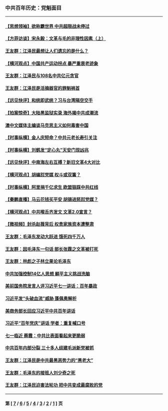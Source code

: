 ### 中共百年历史：党魁面目
---
#### [【思想领袖】欲称霸世界 中共超限战未停过](../../pages/nf1176107/n13745142.md?09180430) 
#### [【方菲访谈】宋永毅：文革与毛的非理性因素（上）](../../pages/nf1176107/n13469956.md?09180430) 
#### [王友群：江泽民最想让人们遗忘的是什么？](../../pages/nf1176107/n13408949.md?09180430) 
#### [【横河观点】中国共产运动拐点 暴严重衰老迹象](../../pages/nf1176107/n13388333.md?09180430) 
#### [王友群：江泽民与108名中共亿元贪官](../../pages/nf1176107/n13352358.md?09180430) 
#### [王友群：江泽民是活摘器官的罪魁祸首](../../pages/nf1176107/n13336903.md?09180430) 
#### [【远见快评】和统即武统？习与台湾隔空交手](../../pages/nf1176107/n13297739.md?09180430) 
#### [【拍案惊奇】大陆黑监狱实录 海外揭中共成潮流](../../pages/nf1176107/n13288853.md?09180430) 
#### [澳中文媒体主编谈马克思主义如何毒害中国](../../pages/nf1176107/n13257387.md?09180430) 
#### [【时事纵横】金人庆短命？中共元老长寿引关注](../../pages/nf1176107/n13217934.md?09180430) 
#### [【时事纵横】刘鹤发“定心丸”天安门现凶兆](../../pages/nf1176107/n13215416.md?09180430) 
#### [【远见快评】中南海左右互搏？新旧文革4大对比](../../pages/nf1176107/n13214745.md?09180430) 
#### [【横河观点】胡编怼党媒 权斗或双簧？](../../pages/nf1176107/n13210864.md?09180430) 
#### [【时事纵横】阿里捐千亿求生 欧盟狠踩中共红线](../../pages/nf1176107/n13206431.md?09180430) 
#### [【秦鹏直播】马云花钱买平安 胡锡进怒怼党媒？](../../pages/nf1176107/n13206392.md?09180430) 
#### [【横河观点】中共喉舌齐发文 文革2.0宣言？](../../pages/nf1176107/n13201248.md?09180430) 
#### [【微视频】封杀赵薇背后 权贵家族资本遭整肃](../../pages/nf1176107/n13197798.md?09180430) 
#### [王友群：毛泽东发动大跃进 饿死四千万人](../../pages/nf1176107/n13177158.md?09180430) 
#### [王友群：因毛泽东一句话 部长张霖之文革被打死](../../pages/nf1176107/n13161711.md?09180430) 
#### [王友群：林彪之子林立果论毛泽东](../../pages/nf1176107/n13128622.md?09180430) 
#### [中共加强控制14亿人思想 躺平主义挑战洗脑](../../pages/nf1176107/n13094299.md?09180430) 
#### [美前国务院发言人评习近平七一讲话：百年暴政](../../pages/nf1176107/n13066986.md?09180430) 
#### [习近平发“头破血流”威胁 蓬佩奥解析](../../pages/nf1176107/n13063604.md?09180430) 
#### [美商务部长回应习近平中共百年讲话](../../pages/nf1176107/n13062903.md?09180430) 
#### [习近平“百年党庆”讲话 学者：重复喊口号](../../pages/nf1176107/n13061411.md?09180430) 
#### [七一临近 蔡霞：中共比表面看起来更脆弱](../../pages/nf1176107/n13056418.md?09180430) 
#### [中共百年内部分裂 三十多人组建毛派新党被抓](../../pages/nf1176107/n13044023.md?09180430) 
#### [王友群：江泽民是中共最黑恶势力的“黑老大”](../../pages/nf1176107/n13022180.md?09180430) 
#### [王友群：毛泽东的接班人刘少奇之死](../../pages/nf1176107/n12991772.md?09180430) 
#### [王友群：江泽民迫害法轮功 把中共变成最腐败的党](../../pages/nf1176107/n12947347.md?09180430) 

---
#### 第 [ [7](./7.md?09180430) / [6](./6.md?09180430) / [5](./5.md?09180430) / [4](./4.md?09180430) / [3](./3.md?09180430) / [2](./2.md?09180430) / [1](./1.md?09180430) ] 页
